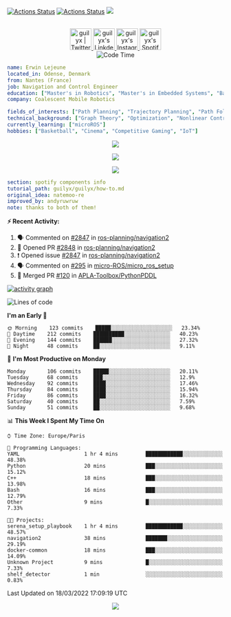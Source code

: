 [![Actions Status](https://github.com/guilyx/guilyx/workflows/wakatime-stats/badge.svg)](https://github.com/guilyx/guilyx/actions)
[![Actions Status](https://github.com/guilyx/guilyx/workflows/update-gh-activity/badge.svg)](https://github.com/guilyx/guilyx/actions)
![](https://visitor-badge.glitch.me/badge?page_id=guilyx.guilyx)

<p align="center">
<br/>
<a href="https://twitter.com/spida_rwin">
  <img alt="guilyx | Twitter" width="50px" src="https://user-images.githubusercontent.com/43545812/144034996-602b144a-16e1-41cc-99e7-c6040b20dcaf.png"/>
</a>
<a href="https://www.linkedin.com/in/erwinlejeune-lkn">
  <img alt="guilyx's LinkdeIN" width="50px" src="https://user-images.githubusercontent.com/43545812/144035037-0f415fc7-9f96-4517-a370-ccc6e78a714b.png" />
</a>
<a href="https://www.instagram.com/spid_erwin">
  <img alt="guilyx's Instagram" width="50px" src="https://user-images.githubusercontent.com/43545812/144035088-0dfb165f-8fe0-4d13-896c-876c29d2b128.png" />
</a>
<a href="https://open.spotify.com/user/11147618695?si=zZFn6uAGRLyoU02lsG50GA">
  <img alt="guilyx's Spotify" width="50px" src="https://user-images.githubusercontent.com/43545812/144035120-1ad5169b-91c7-4078-bef9-6a82c733f373.png" />
</a>
<br>
<img alt="Code Time" src="https://img.shields.io/endpoint?style=flat&url=https://codetime-api.datreks.com/badge/1615?logoColor=white%26project=%26recentMS=0%26showProject=false" />
</p>

```yaml
name: Erwin Lejeune
located_in: Odense, Denmark
from: Nantes (France)
job: Navigation and Control Engineer
education: ["Master's in Robotics", "Master's in Embedded Systems", "Bachelor's in Electronics"]
company: Coalescent Mobile Robotics

fields_of_interests: ["Path Planning", "Trajectory Planning", "Path Following", "Behaviour Planning", "Localization", "Sensor Fusion", "Embedded Systems"]
technical_background: ["Graph Theory", "Optimization", "Nonlinear Control", "Real-Time Systems", "Automated Planning"]
currently_learning: ["microROS"]
hobbies: ["Basketball", "Cinema", "Competitive Gaming", "IoT"]
```

<p align="center">
  <img alig src="https://github-profile-trophy.vercel.app/?username=guilyx&column=6&rank=SSS,SS,S,AAA,AA,A,B,C" />
</p>

<p align="center">
  <a href="https://spotify-github-profile.vercel.app/api/view?uid=11147618695&redirect=true">
    <img src="https://spotify-github-profile.vercel.app/api/view?uid=11147618695&cover_image=true&theme=default&bar_color=e3e3e3&bar_color_cover=true">
  </a>
</p>

<p align="center">
  <img src="https://guilyx.vercel.app/api/top-played">
</p>
 
```yaml
section: spotify components info
tutorial_path: guilyx/guilyx/how-to.md
original_idea: natemoo-re
improved_by: andyruwruw
note: thanks to both of them!
```


**:zap: Recent Activity:**

<!--START_SECTION:activity-->
1. 🗣 Commented on [#2847](https://github.com/ros-planning/navigation2/issues/2847) in [ros-planning/navigation2](https://github.com/ros-planning/navigation2)
2. 💪 Opened PR [#2848](https://github.com/ros-planning/navigation2/pull/2848) in [ros-planning/navigation2](https://github.com/ros-planning/navigation2)
3. ❗️ Opened issue [#2847](https://github.com/ros-planning/navigation2/issues/2847) in [ros-planning/navigation2](https://github.com/ros-planning/navigation2)
4. 🗣 Commented on [#295](https://github.com/micro-ROS/micro_ros_setup/issues/295) in [micro-ROS/micro_ros_setup](https://github.com/micro-ROS/micro_ros_setup)
5. 🎉 Merged PR [#120](https://github.com/APLA-Toolbox/PythonPDDL/pull/120) in [APLA-Toolbox/PythonPDDL](https://github.com/APLA-Toolbox/PythonPDDL)
<!--END_SECTION:activity-->

[![activity graph](https://activity-graph.herokuapp.com/graph?username=guilyx&custom_title=Erwin's%20activity%20graph&theme=github-light&hide_border=true)](https://github.com/ashutosh00710/github-readme-activity-graph)

<!--START_SECTION:waka-->
![Lines of code](https://img.shields.io/badge/From%20Hello%20World%20I%27ve%20Written-291%20Thousand%20lines%20of%20code-blue)

**I'm an Early 🐤** 

```text
🌞 Morning    123 commits    █████░░░░░░░░░░░░░░░░░░░░   23.34% 
🌆 Daytime    212 commits    ██████████░░░░░░░░░░░░░░░   40.23% 
🌃 Evening    144 commits    ██████░░░░░░░░░░░░░░░░░░░   27.32% 
🌙 Night      48 commits     ██░░░░░░░░░░░░░░░░░░░░░░░   9.11%

```
📅 **I'm Most Productive on Monday** 

```text
Monday       106 commits    █████░░░░░░░░░░░░░░░░░░░░   20.11% 
Tuesday      68 commits     ███░░░░░░░░░░░░░░░░░░░░░░   12.9% 
Wednesday    92 commits     ████░░░░░░░░░░░░░░░░░░░░░   17.46% 
Thursday     84 commits     ████░░░░░░░░░░░░░░░░░░░░░   15.94% 
Friday       86 commits     ████░░░░░░░░░░░░░░░░░░░░░   16.32% 
Saturday     40 commits     ██░░░░░░░░░░░░░░░░░░░░░░░   7.59% 
Sunday       51 commits     ██░░░░░░░░░░░░░░░░░░░░░░░   9.68%

```


📊 **This Week I Spent My Time On** 

```text
⌚︎ Time Zone: Europe/Paris

💬 Programming Languages: 
YAML                     1 hr 4 mins         ████████████░░░░░░░░░░░░░   48.38% 
Python                   20 mins             ███░░░░░░░░░░░░░░░░░░░░░░   15.12% 
C++                      18 mins             ███░░░░░░░░░░░░░░░░░░░░░░   13.98% 
Bash                     16 mins             ███░░░░░░░░░░░░░░░░░░░░░░   12.79% 
Other                    9 mins              █░░░░░░░░░░░░░░░░░░░░░░░░   7.33%

🐱‍💻 Projects: 
serena_setup_playbook    1 hr 4 mins         ████████████░░░░░░░░░░░░░   48.57% 
navigation2              38 mins             ███████░░░░░░░░░░░░░░░░░░   29.19% 
docker-common            18 mins             ███░░░░░░░░░░░░░░░░░░░░░░   14.09% 
Unknown Project          9 mins              █░░░░░░░░░░░░░░░░░░░░░░░░   7.33% 
shelf_detector           1 min               ░░░░░░░░░░░░░░░░░░░░░░░░░   0.83%

```


 Last Updated on 18/03/2022 17:09:19 UTC
<!--END_SECTION:waka-->

<p align="center">
  <img src="https://capsule-render.vercel.app/api?type=waving&color=gradient&height=60&section=footer"/>
</p>
